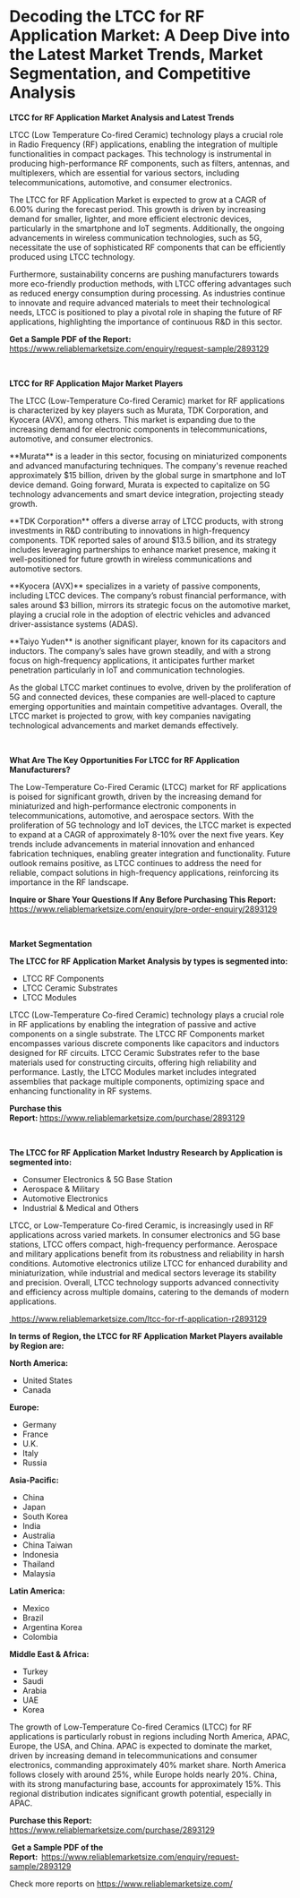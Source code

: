<p><h1>Decoding the LTCC for RF Application Market: A Deep Dive into the Latest Market Trends, Market Segmentation, and Competitive Analysis</h1></p><p><strong>LTCC for RF Application Market Analysis and Latest Trends</strong></p>
<p><p>LTCC (Low Temperature Co-fired Ceramic) technology plays a crucial role in Radio Frequency (RF) applications, enabling the integration of multiple functionalities in compact packages. This technology is instrumental in producing high-performance RF components, such as filters, antennas, and multiplexers, which are essential for various sectors, including telecommunications, automotive, and consumer electronics.</p><p>The LTCC for RF Application Market is expected to grow at a CAGR of 6.00% during the forecast period. This growth is driven by increasing demand for smaller, lighter, and more efficient electronic devices, particularly in the smartphone and IoT segments. Additionally, the ongoing advancements in wireless communication technologies, such as 5G, necessitate the use of sophisticated RF components that can be efficiently produced using LTCC technology.</p><p>Furthermore, sustainability concerns are pushing manufacturers towards more eco-friendly production methods, with LTCC offering advantages such as reduced energy consumption during processing. As industries continue to innovate and require advanced materials to meet their technological needs, LTCC is positioned to play a pivotal role in shaping the future of RF applications, highlighting the importance of continuous R&D in this sector.</p></p>
<p><strong>Get a Sample PDF of the Report:&nbsp;</strong> <a href="https://www.reliablemarketsize.com/enquiry/request-sample/2893129?utm_campaign=3226&utm_medium=2&utm_source=Github&utm_content=ia&utm_term=15032025&utm_id=ltcc-for-rf-application">https://www.reliablemarketsize.com/enquiry/request-sample/2893129</a></p>
<p>&nbsp;</p>
<p><strong>LTCC for RF Application Major Market Players</strong></p>
<p><p>The LTCC (Low-Temperature Co-fired Ceramic) market for RF applications is characterized by key players such as Murata, TDK Corporation, and Kyocera (AVX), among others. This market is expanding due to the increasing demand for electronic components in telecommunications, automotive, and consumer electronics.</p><p>**Murata** is a leader in this sector, focusing on miniaturized components and advanced manufacturing techniques. The company's revenue reached approximately $15 billion, driven by the global surge in smartphone and IoT device demand. Going forward, Murata is expected to capitalize on 5G technology advancements and smart device integration, projecting steady growth.</p><p>**TDK Corporation** offers a diverse array of LTCC products, with strong investments in R&D contributing to innovations in high-frequency components. TDK reported sales of around $13.5 billion, and its strategy includes leveraging partnerships to enhance market presence, making it well-positioned for future growth in wireless communications and automotive sectors.</p><p>**Kyocera (AVX)** specializes in a variety of passive components, including LTCC devices. The company’s robust financial performance, with sales around $3 billion, mirrors its strategic focus on the automotive market, playing a crucial role in the adoption of electric vehicles and advanced driver-assistance systems (ADAS).</p><p>**Taiyo Yuden** is another significant player, known for its capacitors and inductors. The company’s sales have grown steadily, and with a strong focus on high-frequency applications, it anticipates further market penetration particularly in IoT and communication technologies. </p><p>As the global LTCC market continues to evolve, driven by the proliferation of 5G and connected devices, these companies are well-placed to capture emerging opportunities and maintain competitive advantages. Overall, the LTCC market is projected to grow, with key companies navigating technological advancements and market demands effectively.</p></p>
<p>&nbsp;</p>
<p><strong>What Are The Key Opportunities For LTCC for RF Application Manufacturers?</strong></p>
<p><p>The Low-Temperature Co-Fired Ceramic (LTCC) market for RF applications is poised for significant growth, driven by the increasing demand for miniaturized and high-performance electronic components in telecommunications, automotive, and aerospace sectors. With the proliferation of 5G technology and IoT devices, the LTCC market is expected to expand at a CAGR of approximately 8-10% over the next five years. Key trends include advancements in material innovation and enhanced fabrication techniques, enabling greater integration and functionality. Future outlook remains positive, as LTCC continues to address the need for reliable, compact solutions in high-frequency applications, reinforcing its importance in the RF landscape.</p></p>
<p><strong>Inquire or Share Your Questions If Any Before Purchasing This Report:</strong> <a href="https://www.reliablemarketsize.com/enquiry/pre-order-enquiry/2893129?utm_campaign=3226&utm_medium=2&utm_source=Github&utm_content=ia&utm_term=15032025&utm_id=ltcc-for-rf-application">https://www.reliablemarketsize.com/enquiry/pre-order-enquiry/2893129</a></p>
<p>&nbsp;</p>
<p><strong>Market Segmentation</strong></p>
<p><strong>The LTCC for RF Application Market Analysis by types is segmented into:</strong></p>
<p><ul><li>LTCC RF Components</li><li>LTCC Ceramic Substrates</li><li>LTCC Modules</li></ul></p>
<p><p>LTCC (Low-Temperature Co-fired Ceramic) technology plays a crucial role in RF applications by enabling the integration of passive and active components on a single substrate. The LTCC RF Components market encompasses various discrete components like capacitors and inductors designed for RF circuits. LTCC Ceramic Substrates refer to the base materials used for constructing circuits, offering high reliability and performance. Lastly, the LTCC Modules market includes integrated assemblies that package multiple components, optimizing space and enhancing functionality in RF systems.</p></p>
<p><strong>Purchase this Report:&nbsp;</strong><a href="https://www.reliablemarketsize.com/purchase/2893129?utm_campaign=3226&utm_medium=2&utm_source=Github&utm_content=ia&utm_term=15032025&utm_id=ltcc-for-rf-application">https://www.reliablemarketsize.com/purchase/2893129</a></p>
<p>&nbsp;</p>
<p><strong>The LTCC for RF Application Market Industry Research by Application is segmented into:</strong></p>
<p><ul><li>Consumer Electronics & 5G Base Station</li><li>Aerospace & Military</li><li>Automotive Electronics</li><li>Industrial & Medical and Others</li></ul></p>
<p><p>LTCC, or Low-Temperature Co-fired Ceramic, is increasingly used in RF applications across varied markets. In consumer electronics and 5G base stations, LTCC offers compact, high-frequency performance. Aerospace and military applications benefit from its robustness and reliability in harsh conditions. Automotive electronics utilize LTCC for enhanced durability and miniaturization, while industrial and medical sectors leverage its stability and precision. Overall, LTCC technology supports advanced connectivity and efficiency across multiple domains, catering to the demands of modern applications.</p></p>
<p><a href="https://www.reliablemarketsize.com/ltcc-for-rf-application-r2893129?utm_campaign=3226&utm_medium=2&utm_source=Github&utm_content=ia&utm_term=15032025&utm_id=ltcc-for-rf-application">&nbsp;https://www.reliablemarketsize.com/ltcc-for-rf-application-r2893129</a></p>
<p><strong>In terms of Region, the LTCC for RF Application Market Players available by Region are:</strong></p>
<p>
    <p> <strong> North America: </strong>
        <ul>
            <li>United States</li>
            <li>Canada</li>
        </ul>
        </p> 
    <p> <strong> Europe: </strong>
        <ul>
            <li>Germany</li>
            <li>France</li>
            <li>U.K.</li>
            <li>Italy</li>
            <li>Russia</li>
        </ul>
        </p> 
    <p> <strong> Asia-Pacific: </strong>
        <ul>
            <li>China</li>
            <li>Japan</li>
            <li>South Korea</li>
            <li>India</li>
            <li>Australia</li>
            <li>China Taiwan</li>
            <li>Indonesia</li>
            <li>Thailand</li>
            <li>Malaysia</li>
        </ul>
        </p> 
    <p> <strong> Latin America: </strong>
        <ul>
            <li>Mexico</li>
            <li>Brazil</li>
            <li>Argentina Korea</li>
            <li>Colombia</li>
        </ul>
        </p> 
    <p> <strong> Middle East & Africa: </strong>
        <ul>
            <li>Turkey</li>
            <li>Saudi</li>
            <li>Arabia</li>
            <li>UAE</li>
            <li>Korea</li>
        </ul>
    </p>
    </p>
<p><p>The growth of Low-Temperature Co-fired Ceramics (LTCC) for RF applications is particularly robust in regions including North America, APAC, Europe, the USA, and China. APAC is expected to dominate the market, driven by increasing demand in telecommunications and consumer electronics, commanding approximately 40% market share. North America follows closely with around 25%, while Europe holds nearly 20%. China, with its strong manufacturing base, accounts for approximately 15%. This regional distribution indicates significant growth potential, especially in APAC.</p></p>
<p><strong>Purchase this Report: </strong><a href="https://www.reliablemarketsize.com/purchase/2893129?utm_campaign=3226&utm_medium=2&utm_source=Github&utm_content=ia&utm_term=15032025&utm_id=ltcc-for-rf-application">https://www.reliablemarketsize.com/purchase/2893129</a></p>
<p>&nbsp;<strong>Get a Sample PDF of the Report:&nbsp;&nbsp;</strong><a href="https://www.reliablemarketsize.com/enquiry/request-sample/2893129?utm_campaign=3226&utm_medium=2&utm_source=Github&utm_content=ia&utm_term=15032025&utm_id=ltcc-for-rf-application">https://www.reliablemarketsize.com/enquiry/request-sample/2893129</a></p>
<p><strong></strong></p>
<p>Check more reports on <a href="https://www.reliablemarketsize.com/?utm_campaign=3226&utm_medium=2&utm_source=Github&utm_content=ia&utm_term=15032025&utm_id=ltcc-for-rf-application">https://www.reliablemarketsize.com/</a></p>